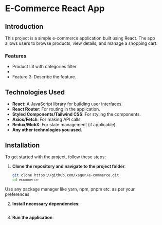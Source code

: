 # E-Commerce React App

## Introduction
This project is a simple e-commerce application built using React. The app allows users to browse products, view details, and manage a shopping cart.


### Features
- Product Lit with categories filter
- 
- Feature 3: Describe the feature.

## Technologies Used

- **React**: A JavaScript library for building user interfaces.
- **React Router**: For routing in the application.
- **Styled Components/Tailwind CSS**: For styling the components.
- **Axios/Fetch**: For making API calls.
- **Redux/MobX**: For state management (if applicable).
- **Any other technologies you used**.

## Installation

To get started with the project, follow these steps:

1. **Clone the repository and navigate to the project folder**:
   ```bash
   git clone https://github.com/xagun/e-commerce.git
   cd ecommerce

Use any package manager like yarn, npm, pnpm etc. as per your preferences

2. **Install necessary dependencies**:
   ```npm install

3. **Run the application**:
   ```npm start
